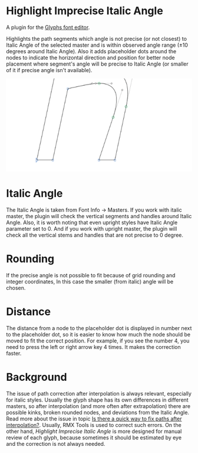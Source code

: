 # Highlight Imprecise Italic Angle

A plugin for the [Glyphs font editor](http://glyphsapp.com/).

Highlights the path segments which angle is not precise (or not closest) to Italic Angle of the selected master and is within observed angle range (±10 degrees around Italic Angle). Also it adds placeholder dots around the nodes to indicate the horizontal direction and position for better node placement where segment's angle will be precise to Italic Angle (or smaller of it if precise angle isn't available).

![](PreviewAnimation.gif)

# Italic Angle

The Italic Angle is taken from Font Info -> Masters. If you work with italic master, the plugin will check the vertical segments and handles around Italic Angle. Also, it is worth noting that even upright styles have Italic Angle parameter set to 0. And if you work with upright master, the plugin will check all the vertical stems and handles that are not precise to 0 degree.

# Rounding

If the precise angle is not possible to fit because of grid rounding and integer coordinates, In this case the smaller (from italic) angle will be chosen.

# Distance

The distance from a node to the placeholder dot is displayed in number next to the placeholder dot, so it is easier to know how much the node should be moved to fit the correct position. For example, if you see the number 4, you need to press the left or right arrow key 4 times. It makes the correction faster.

# Background

The issue of path correction after interpolation is always relevant, especially for italic styles. Usually the glyph shape has its own differences in different masters, so after interpolation (and more often after extrapolation) there are possible kinks, broken rounded nodes, and deviations from the Italic Angle. Read more about the issue in topic [Is there a quick way to fix paths after interpolation?](https://forum.glyphsapp.com/t/is-there-a-quick-way-to-fix-paths-after-interpolation/3311). Usually, RMX Tools is used to correct such errors. On the other hand, *Highlight Imprecise Italic Angle* is more designed for manual review of each glyph, because sometimes it should be estimated by eye and the correction is not always needed.
